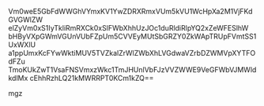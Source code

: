 Vm0weE5GbFdWWGhVYmxKV1YwZDRXRmxVUm5kVU1WcHpXa2M1VjFKdGVGWlZW
elZyVm0xS1IyTkliRmRXCk0xSlFWbXhhUzJOc1duRldiRlpYQ2xZeWFESlhW
bHByVXpGWmVGUnVUbFZpUm5CVVEyMUtSbGRZY0ZkWApTRUpFVmtSS1UxWXlU
a1ppUmxKcFYwWktiMUV5TVZkalZrWlZWbXhLVGdwaVZrbDZWMVpXYTFOdFZu
TmoKUkZwT1VsaFNSVmxzWkc1TmJHUnlVbFJzVVZWWE9VeGFWbVJMWldkdlMx
cEhhRzhLQ21kMWRRPT0KCm1kZQ==

mgz
